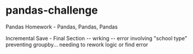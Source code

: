 # pandas-challenge
Pandas Homework - Pandas, Pandas, Pandas


Incremental Save -  Final Section  -- wrking  --  error involving "school type" preventing groupby... 
needing to rework logic or find error 
					



